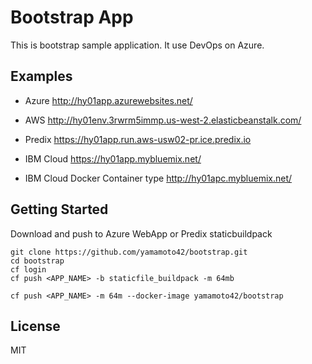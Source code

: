 # Bootstrap App

This is bootstrap sample application.
It use DevOps on Azure.

## Examples

- Azure <http://hy01app.azurewebsites.net/>

- AWS <http://hy01env.3rwrm5immp.us-west-2.elasticbeanstalk.com/>

- Predix <https://hy01app.run.aws-usw02-pr.ice.predix.io>

- IBM Cloud <https://hy01app.mybluemix.net/>

- IBM Cloud Docker Container type <http://hy01apc.mybluemix.net/>

## Getting Started

Download and push to Azure WebApp or Predix staticbuildpack

```
git clone https://github.com/yamamoto42/bootstrap.git
cd bootstrap
cf login
cf push <APP_NAME> -b staticfile_buildpack -m 64mb
```

```
cf push <APP_NAME> -m 64m --docker-image yamamoto42/bootstrap
```

## License

MIT


